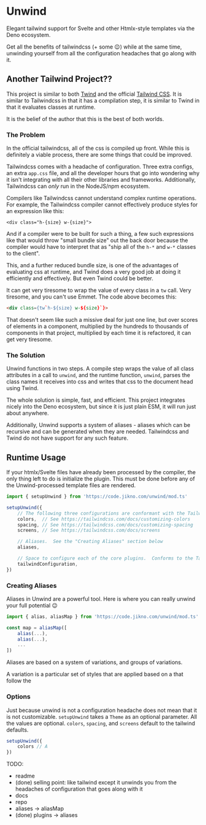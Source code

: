 # Unwind

Elegant tailwind support for Svelte and other Htmlx-style templates via the Deno ecosystem.

Get all the benefits of tailwindcss (+ some :wink:) while at the same time, unwinding yourself from all the configuration headaches that go along with it.

## Another Tailwind Project??

This project is similar to both [Twind](https://twind.dev) and the official [Tailwind CSS](https://tailwindcss.com).  It is similar to Tailwindcss in that it has a compilation step, it is similar to Twind in that it evaluates classes at runtime.

It is the belief of the author that this is the best of both worlds.

### The Problem

In the official tailwindcss, all of the css is compiled up front.  While this is definitely a viable process, there are some things that could be improved.

Tailwindcss comes with a headache of configuration.  Three extra configs, an extra `app.css` file, and all the developer hours that go into wondering why it isn't integrating with all their other libraries and frameworks.  Additionally, Tailwindcss can *only* run in the NodeJS/npm ecosystem.

Compilers like Tailwindcss cannot understand complex runtime operations.  For example, the Tailwindcss compiler cannot effectively produce styles for an expression like this:

```
<div class="h-{size} w-{size}">
```

And if a compiler were to be built for such a thing, a few such expressions like that would throw "small bundle size" out the back door because the compiler would have to interpret that as "ship all of the `h-*` and `w-*` classes to the client".

This, and a further reduced bundle size, is one of the advantages of evaluating css at runtime, and Twind does a very good job at doing it efficiently and effectively.  But even Twind could be better.

It can get very tiresome to wrap the value of every class in a `tw` call.  Very tiresome, and you can't use Emmet.  The code above becomes this:

```html
<div class={tw`h-${size} w-${size}`}>
```

That doesn't seem like such a missive deal for just one line, but over scores of elements in a component, multiplied by the hundreds to thousands of components in that project, multiplied by each time it is refactored, it can get very tiresome.

### The Solution

Unwind functions in two steps.  A compile step wraps the value of all class attributes in a call to `unwind`, and the runtime function, `unwind`, parses the class names it receives into css and writes that css to the document head using Twind.

The whole solution is simple, fast, and efficient.  This project integrates nicely into the Deno ecosystem, but since it is just plain ESM, it will run just about anywhere.

Additionally, Unwind supports a system of aliases - aliases which can be recursive and can be generated when they are needed.  Tailwindcss and Twind do not have support for any such feature.

## Runtime Usage

If your htmlx/Svelte files have already been processed by the compiler, the only thing left to do is initialize the plugin.  This must be done before any of the Unwind-processed template files are rendered.

```ts
import { setupUnwind } from 'https://code.jikno.com/unwind/mod.ts'

setupUnwind({
	// The following three configurations are conformant with the Tailwindcss api
	colors,  // See https://tailwindcss.com/docs/customizing-colors
	spacing, // See https://tailwindcss.com/docs/customizing-spacing
	screens, // See https://tailwindcss.com/docs/screens

	// Aliases.  See the "Creating Aliases" section below
	aliases,

	// Space to configure each of the core plugins.  Conforms to the Tailwindcss api
	tailwindConfiguration,
})
```

### Creating Aliases

Aliases in Unwind are a powerful tool.  Here is where you can really unwind your full potential :wink:

```ts
import { alias, aliasMap } from 'https://code.jikno.com/unwind/mod.ts'

const map = aliasMap([
	alias(...),
	alias(...),
	...
])
```

Aliases are based on a system of variations, and groups of variations.

A variation is a particular set of styles that are applied based on a that follow the 

### Options

Just because unwind is not a configuration headache does not mean that it is not customizable.  `setupUnwind` takes a `Theme` as an optional parameter.  All the values are optional.  `colors`, `spacing`, and `screens` default to the tailwind defaults.

```ts
setupUnwind({
	colors // A 
})
```

TODO:
- readme
- (done) selling point: like tailwind except it unwinds you from the headaches of configuration that goes along with it
- docs
- repo
- aliases -> aliasMap
- (done) plugins -> aliases
